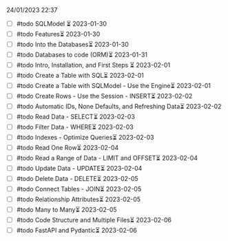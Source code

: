 24/01/2023 22:37

- [ ] #todo SQLModel ⏳ 2023-01-30
- [ ] #todo Features⏳ 2023-01-30
- [ ] #todo Into the Databases⏳ 2023-01-30
- [ ] #todo Databases to code (ORM)⏳ 2023-01-31
- [ ] #todo Intro, Installation, and First Steps ⏳ 2023-02-01
- [ ] #todo Create a Table with SQL⏳ 2023-02-01
- [ ] #todo Create a Table with SQLModel - Use the Engine⏳ 2023-02-01
- [ ] #todo Create Rows - Use the Session - INSERT⏳ 2023-02-02
- [ ] #todo Automatic IDs, None Defaults, and Refreshing Data⏳ 2023-02-02
- [ ] #todo Read Data - SELECT⏳ 2023-02-03
- [ ] #todo Filter Data - WHERE⏳ 2023-02-03
- [ ] #todo Indexes - Optimize Queries⏳ 2023-02-03
- [ ] #todo Read One Row⏳ 2023-02-04
- [ ] #todo Read a Range of Data - LIMIT and OFFSET⏳ 2023-02-04
- [ ] #todo Update Data - UPDATE⏳ 2023-02-04
- [ ] #todo Delete Data - DELETE⏳ 2023-02-05
- [ ] #todo Connect Tables - JOIN⏳ 2023-02-05
- [ ] #todo Relationship Attributes⏳ 2023-02-05
- [ ] #todo Many to Many⏳ 2023-02-05
- [ ] #todo Code Structure and Multiple Files⏳ 2023-02-06
- [ ] #todo FastAPI and Pydantic⏳ 2023-02-06
